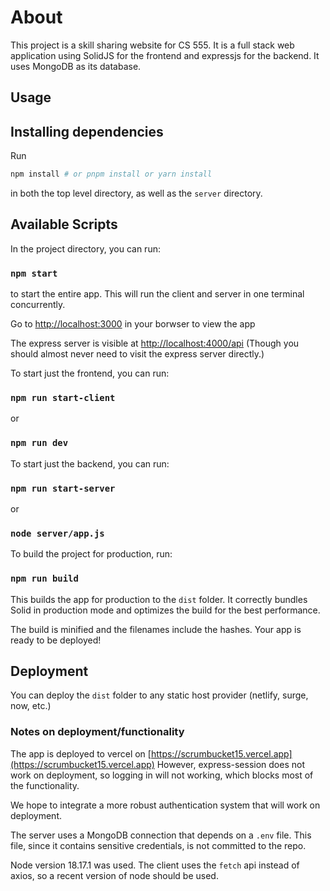# About

This project is a skill sharing website for CS 555. It is a full stack web application using SolidJS for the frontend and expressjs for the backend. It uses MongoDB as its database.

## Usage

## Installing dependencies

Run

```bash
npm install # or pnpm install or yarn install
```

in both the top level directory, as well as the `server` directory.

## Available Scripts

In the project directory, you can run:

### `npm start`

to start the entire app. This will run the client and server in one terminal concurrently.

Go to [http://localhost:3000](http://localhost:3000) in your borwser to view the app

The express server is visible at [http://localhost:4000/api](http://localhost:4000/api)
(Though you should almost never need to visit the express server directly.)

To start just the frontend, you can run:

### `npm run start-client`

or

### `npm run dev`

To start just the backend, you can run:

### `npm run start-server`

or

### `node server/app.js`

To build the project for production, run:

### `npm run build`

This builds the app for production to the `dist` folder.
It correctly bundles Solid in production mode and optimizes the build for the best performance.

The build is minified and the filenames include the hashes.
Your app is ready to be deployed!

## Deployment

You can deploy the `dist` folder to any static host provider (netlify, surge, now, etc.)

### Notes on deployment/functionality

The app is deployed to vercel on [https://scrumbucket15.vercel.app](https://scrumbucket15.vercel.app)
However, express-session does not work on deployment, so logging in will not working, which blocks most of the functionality.

We hope to integrate a more robust authentication system that will work on deployment.

The server uses a MongoDB connection that depends on a `.env` file. This file, since it contains sensitive credentials, is not committed to the repo.

Node version 18.17.1 was used. The client uses the `fetch` api instead of axios, so a recent version of node should be used.
